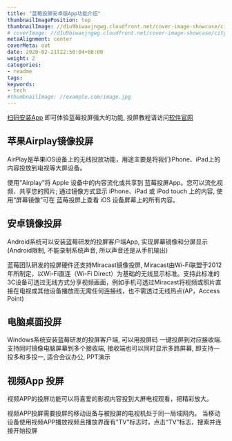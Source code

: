 ```yaml
---
title: "蓝莓投屏安卓版App功能介绍"
thumbnailImagePosition: top
thumbnailImage: //d1u9biwaxjngwg.cloudfront.net/cover-image-showcase/city-750.jpg
# coverImage: //d1u9biwaxjngwg.cloudfront.net/cover-image-showcase/city.jpg
metaAlignment: center
coverMeta: out
date: 2020-02-21T22:50:04+08:00
weight: 2
categories:
- readme
tags:
keywords:
- tech
#thumbnailImage: //example.com/image.jpg
---
```


<!--more-->
 
[扫码安装App](http://d.deeprd.com/nlpv) 即可体验蓝莓投屏强大的功能, 投屏教程请访问[软件官网](http://deeprd.com/) 

## 苹果Airplay镜像投屏

AirPlay是苹果iOS设备上的无线投放功能，用途主要是将我们iPhone、iPad上的内容投放到电视等大屏设备。
 

使用“Airplay”将 Apple 设备中的内容流化或共享到 蓝莓投屏App。您可以流化视频、共享您的照片;
通过镜像方式显示 iPhone、iPad 或 iPod touch 上的内容, 使用“屏幕镜像”可在 蓝莓投屏上查看 iOS 设备屏幕上的所有内容。
 

## 安卓镜像投屏
Android系统可以安装蓝莓研发的投屏客户端App, 实现屏幕镜像和分屏显示(Android限制, 不能录制系统声音, 所以声音还是从手机输出)

蓝莓团队研发的投屏硬件还支持Miracast镜像投屏,  Miracast由Wi-Fi联盟于2012年所制定，以Wi-Fi直连（Wi-Fi Direct）为基础的无线显示标准。支持此标准的3C设备可透过无线方式分享视频画面，例如手机可透过Miracast将视频或照片直接在电视或其他设备播放而无需任何连接线，也不需透过无线热点(AP，Access Point)

## 电脑桌面投屏
Windows系统安装蓝莓研发的投屏客户端, 可以用投屏码 一键投屏到对应接收端. 支持同时镜像电脑屏幕到多个接收端,  接收端也可以同时显示多路屏幕, 即支持一投多和多投一, 适合会议办公, PPT演示

## 视频App 投屏

视频APP的投屏功能可以将喜爱的影视内容投到大屏电视观看，把精彩放大。

视频APP投屏需要投屏的移动设备与被投屏的电视机处于同一局域网内。
当移动设备使用视频APP播放视频且播放界面有"TV"标志时，点击“TV”标志，搜索并连接开始投屏